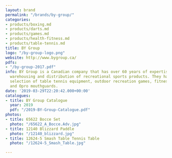 ```yaml
---
layout: brand
permalink: "/brands/by-group/"
categories:
- products/boxing.md
- products/darts.md
- products/games.md
- products/health-fitness.md
- products/table-tennis.md
title: BY Group
logo: "/by-group-logo.png"
website: http://www.bygroup.ca/
pdfs:
- "/by-group-2017.pdf"
info: BY Group is a Canadian company that has over 60 years of expertise in importing,
  warehousing and distribution of recreational sports products. They have a large
  selection of table tennis equipment, outdoor recreation games, fitness products
  and Opro mouthguards.
date: '2019-03-29T22:20:42.000+00:00'
catalogues:
- title: BY Group Catalogue
  year: 2019
  pdf: "/2019-BY-Group-Catalogue.pdf"
photos:
- title: 65622 Bocce Set
  photo: "/65622_A_Bocce.Adv.jpg"
- title: 12140 Blizzard Paddle
  photo: "/12140_blizzard.jpg"
- title: 12624-5 Smash Table Tennis Table
  photo: "/12624-5_Smash_Table.jpg"

---
```

